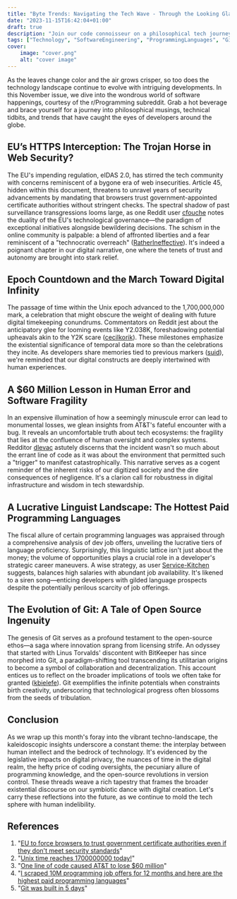 ```yaml
---
title: "Byte Trends: Navigating the Tech Wave - Through the Looking Glass of a Code Connoisseur"
date: "2023-11-15T16:42:04+01:00"
draft: true
description: "Join our code connoisseur on a philosophical tech journey through November's coding trends, exploring web security concerns, digital timekeeping, costly software bugs, and the profitability of programming languages as Git's creation story unfolds."
tags: ["Technology", "SoftwareEngineering", "ProgrammingLanguages", "Git", "Serverless", "EURegulations"]
cover:
    image: "cover.png"
    alt: "cover image"
---
```


As the leaves change color and the air grows crisper, so too does the technology landscape continue to evolve with intriguing developments. In this November issue, we dive into the wondrous world of software happenings, courtesy of the r/Programming subreddit. Grab a hot beverage and brace yourself for a journey into philosophical musings, technical tidbits, and trends that have caught the eyes of developers around the globe.

## EU’s HTTPS Interception: The Trojan Horse in Web Security?

The EU's impending regulation, eIDAS 2.0, has stirred the tech community with concerns reminiscent of a bygone era of web insecurities. Article 45, hidden within this document, threatens to unravel years of security advancements by mandating that browsers trust government-appointed certificate authorities without stringent checks. The spectral shadow of past surveillance transgressions looms large, as one Reddit user [cfouche](https://www.reddit.com/r/programming/comments/17rbt0v/eu_to_force_browsers_to_trust_government/k8htsjw/) notes the duality of the EU's technological governance—the paradigm of exceptional initiatives alongside bewildering decisions. The schism in the online community is palpable: a blend of affronted liberties and a fear reminiscent of a "technocratic overreach" ([RatherIneffective](https://www.reddit.com/r/programming/comments/17rbt0v/eu_to_force_browsers_to_trust_government/k8jhgsk/)). It's indeed a poignant chapter in our digital narrative, one where the tenets of trust and autonomy are brought into stark relief.

## Epoch Countdown and the March Toward Digital Infinity

The passage of time within the Unix epoch advanced to the 1,700,000,000 mark, a celebration that might obscure the weight of dealing with future digital timekeeping conundrums. Commentators on Reddit jest about the anticipatory glee for looming events like Y2.038K, foreshadowing potential upheavals akin to the Y2K scare ([cecilkorik](https://www.reddit.com/r/programming/comments/17v3p8k/unix_time_reaches_1700000000_today/k9866ph/)). These milestones emphasize the existential significance of temporal data more so than the celebrations they incite. As developers share memories tied to previous markers ([suid](https://www.reddit.com/r/programming/comments/17v3p8k/unix_time_reaches_1700000000_today/k988qmc/)), we're reminded that our digital constructs are deeply intertwined with human experiences.

## A $60 Million Lesson in Human Error and Software Fragility

In an expensive illumination of how a seemingly minuscule error can lead to monumental losses, we glean insights from AT&T's fateful encounter with a bug. It reveals an uncomfortable truth about tech ecosystems: the fragility that lies at the confluence of human oversight and complex systems. Redditor [dlevac](https://www.reddit.com/r/programming/comments/17uemqw/one_line_of_code_caused_att_to_lose_60_million/k93mzvi/) astutely discerns that the incident wasn't so much about the errant line of code as it was about the environment that permitted such a "trigger" to manifest catastrophically. This narrative serves as a cogent reminder of the inherent risks of our digitized society and the dire consequences of negligence. It's a clarion call for robustness in digital infrastructure and wisdom in tech stewardship.

## A Lucrative Linguist Landscape: The Hottest Paid Programming Languages

The fiscal allure of certain programming languages was appraised through a comprehensive analysis of dev job offers, unveiling the lucrative tiers of language proficiency. Surprisingly, this linguistic lattice isn't just about the money; the volume of opportunities plays a crucial role in a developer's strategic career maneuvers. A wise strategy, as user [Service-Kitchen](https://www.reddit.com/r/programming/comments/17u7tae/i_scraped_10m_programming_job_offers_for_12/k920fv9/) suggests, balances high salaries with abundant job availability. It's likened to a siren song—enticing developers with gilded language prospects despite the potentially perilous scarcity of job offerings.

## The Evolution of Git: A Tale of Open Source Ingenuity

The genesis of Git serves as a profound testament to the open-source ethos—a saga where innovation sprang from licensing strife. An odyssey that started with Linus Torvalds' discontent with BitKeeper has since morphed into Git, a paradigm-shifting tool transcending its utilitarian origins to become a symbol of collaboration and decentralization. This account entices us to reflect on the broader implications of tools we often take for granted ([kbielefe](https://www.reddit.com/r/programming/comments/17rrdol/git_was_built_in_5_days/k8latyu/)). Git exemplifies the infinite potentials when constraints birth creativity, underscoring that technological progress often blossoms from the seeds of tribulation.

## Conclusion

As we wrap up this month's foray into the vibrant techno-landscape, the kaleidoscopic insights underscore a constant theme: the interplay between human intellect and the bedrock of technology. It's evidenced by the legislative impacts on digital privacy, the nuances of time in the digital realm, the hefty price of coding oversights, the pecuniary allure of programming knowledge, and the open-source revolutions in version control. These threads weave a rich tapestry that frames the broader existential discourse on our symbiotic dance with digital creation. Let's carry these reflections into the future, as we continue to mold the tech sphere with human indelibility.

## References

1. "[EU to force browsers to trust government certificate authorities even if they don't meet security standards](https://www.eff.org/deeplinks/2023/11/article-45-will-roll-back-web-security-12-years)"
2. "[Unix time reaches 1700000000 today!](https://www.epochconverter.com/countdown?q=1700000000)"
3. "[One line of code caused AT&T to lose $60 million](https://engineercodex.substack.com/p/how-one-line-of-code-caused-a-60)"
4. "[I scraped 10M programming job offers for 12 months and here are the highest paid programming languages](https://www.devjobsscanner.com/blog/top-10-highest-paid-programming-languages/)"
5. "[Git was built in 5 days](https://graphite.dev/blog/understanding-git)"

